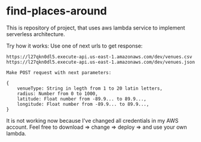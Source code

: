 # find-places-around
This is repository of project, that uses aws lambda service to implement serverless architecture.

Try how it works:
    Use one of next urls to get response:

    https://l27qkn0dl5.execute-api.us-east-1.amazonaws.com/dev/venues.csv
    https://l27qkn0dl5.execute-api.us-east-1.amazonaws.com/dev/venues.json

    Make POST request with next parameters:

    {
        venueType: String in legth from 1 to 20 latin letters,
        radius: Number from 0 to 1000,
        latitude: Float number from -89.9... to 89.9...,
        longitude: Float number from -89.9... to 89.9...,
    }
    
It is not working now because I've changed all credentials in my AWS account. Feel free to download => change => deploy => and use your own lambda.
